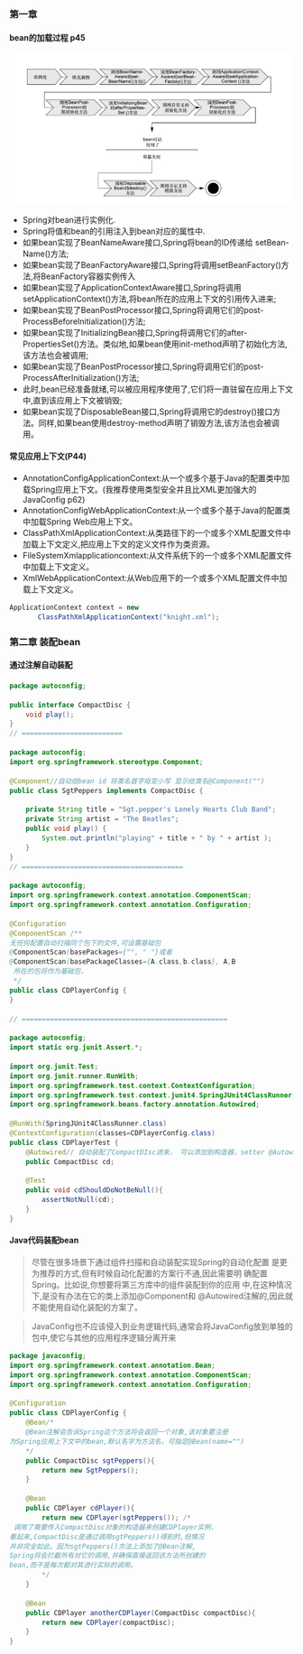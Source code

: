 ### 第一章 
#### bean的加载过程 p45
!["spring-bean-load"](https://raw.githubusercontent.com/changzeyamei/pictures/master/note/spring-bean-load-process.png)
- Spring对bean进行实例化.
- Spring将值和bean的引用注入到bean对应的属性中.
- 如果bean实现了BeanNameAware接口,Spring将bean的ID传递给 setBean-Name()方法;
- 如果bean实现了BeanFactoryAware接口,Spring将调用setBeanFactory()方法,将BeanFactory容器实例传入
- 如果bean实现了ApplicationContextAware接口,Spring将调用setApplicationContext()方法,将bean所在的应用上下文的引用传入进来;
- 如果bean实现了BeanPostProcessor接口,Spring将调用它们的post-ProcessBeforeInitialization()方法;
- 如果bean实现了InitializingBean接口,Spring将调用它们的after-PropertiesSet()方法。类似地,如果bean使用init-method声明了初始化方法,该方法也会被调用;
- 如果bean实现了BeanPostProcessor接口,Spring将调用它们的post-ProcessAfterInitialization()方法;
- 此时,bean已经准备就绪,可以被应用程序使用了,它们将一直驻留在应用上下文中,直到该应用上下文被销毁;
- 如果bean实现了DisposableBean接口,Spring将调用它的destroy()接口方法。同样,如果bean使用destroy-method声明了销毁方法,该方法也会被调用。

#### 常见应用上下文(P44)
- AnnotationConfigApplicationContext:从一个或多个基于Java的配置类中加载Spring应用上下文。(我推荐使用类型安全并且比XML更加强大的JavaConfig p62)
- AnnotationConfigWebApplicationContext:从一个或多个基于Java的配置类中加载Spring Web应用上下文。
- ClassPathXmlApplicationContext:从类路径下的一个或多个XML配置文件中加载上下文定义,把应用上下文的定义文件作为类资源。
- FileSystemXmlapplicationcontext:从文件系统下的一个或多个XML配置文件中加载上下文定义。
- XmlWebApplicationContext:从Web应用下的一个或多个XML配置文件中加载上下文定义。

```java
ApplicationContext context = new 
       ClassPathXmlApplicationContext("knight.xml");
```
### 第二章 装配bean
#### 通过注解自动装配
```java
package autoconfig;

public interface CompactDisc {
    void play();
}
// =========================

package autoconfig;
import org.springframework.stereotype.Component;

@Component//自动给bean id 将类名首字母变小写 显示给类名@Component("")
public class SgtPeppers implements CompactDisc {

    private String title = "Sgt.pepper's Lonely Hearts Club Band";
    private String artist = "The Beatles";
    public void play() {
        System.out.println("playing" + title + " by " + artist );
    }
}
// ========================================

package autoconfig;
import org.springframework.context.annotation.ComponentScan;
import org.springframework.context.annotation.Configuration;

@Configuration
@ComponentScan /**
无任何配置自动扫描同个包下的文件,可设置基础包
@ComponentScan(basePackages={"", " "}或者
@ComponentScan(basePackageClasses={A.class,b.class}, A,B
 所在的包将作为基础包，
 */
public class CDPlayerConfig {
}

// ===================================================

package autoconfig;
import static org.junit.Assert.*;

import org.junit.Test;
import org.junit.runner.RunWith;
import org.springframework.test.context.ContextConfiguration;
import org.springframework.test.context.junit4.SpringJUnit4ClassRunner;
import org.springframework.beans.factory.annotation.Autowired;

@RunWith(SpringJUnit4ClassRunner.class)
@ContextConfiguration(classes=CDPlayerConfig.class)
public class CDPlayerTest {
    @Autowired// 自动装配了CompactDIsc进来， 可以添加到构造器，setter @Autowired(request=false) 找不到bean时不会报错(注意null校验)
    public CompactDisc cd;

    @Test
    public void cdShouldDoNotBeNull(){
        assertNotNull(cd);
    }
}
```
#### Java代码装配bean
> 尽管在很多场景下通过组件扫描和自动装配实现Spring的自动化配置
> 是更为推荐的方式,但有时候自动化配置的方案行不通,因此需要明
> 确配置Spring。比如说,你想要将第三方库中的组件装配到你的应用
> 中,在这种情况下,是没有办法在它的类上添加@Component和
> @Autowired注解的,因此就不能使用自动化装配的方案了。

> JavaConfig也不应该侵入到业务逻辑代码,通常会将JavaConfig放到单独的包中,使它与其他的应用程序逻辑分离开来
```java
package javaconfig;
import org.springframework.context.annotation.Bean;
import org.springframework.context.annotation.ComponentScan;
import org.springframework.context.annotation.Configuration;

@Configuration
public class CDPlayerConfig {
    @Bean/*
    @Bean注解会告诉Spring这个方法将会返回一个对象,该对象要注册
为Spring应用上下文中的bean,默认名字为方法名，可指定@Bean(name="")
    */
    public CompactDisc sgtPeppers(){
        return new SgtPeppers();
    }

    @Bean
    public CDPlayer cdPlayer(){
        return new CDPlayer(sgtPeppers()); /*
 调用了需要传入CompactDisc对象的构造器来创建CDPlayer实例.
看起来,CompactDisc是通过调用sgtPeppers()得到的,但情况
并非完全如此。因为sgtPeppers()方法上添加了@Bean注解,
Spring将会拦截所有对它的调用,并确保直接返回该方法所创建的
bean,而不是每次都对其进行实际的调用。
        */
    }

    @Bean
    public CDPlayer anotherCDPlayer(CompactDisc compactDisc){
        return new CDPlayer(compactDisc);
    }
}
```
